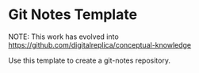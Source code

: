 # Git Notes Template
NOTE: This work has evolved into https://github.com/digitalreplica/conceptual-knowledge


Use this template to create a git-notes repository.
